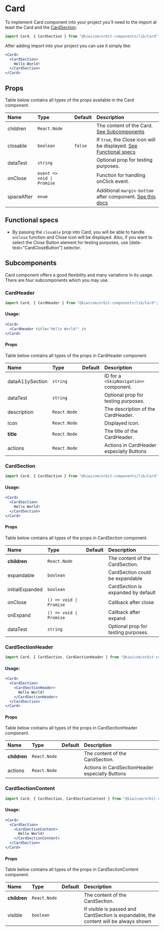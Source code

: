 # Card
To implement Card component into your project you'll need to the import at least the Card and the [CardSection](#cardsection):
```jsx
import Card, { CardSection } from "@kiwicom/orbit-components/lib/Card";
```
After adding import into your project you can use it simply like:
```jsx
<Card>
  <CardSection>
    Hello World!
  </CardSection>
</Card>
```
## Props
Table below contains all types of the props available in the Card component.

| Name          | Type                          | Default         | Description                      |
| :------------ | :---------------------------- | :-------------- | :------------------------------- |
| children      | `React.Node`                  |                 | The content of the Card. [See Subcomponents](#sub-components)
| closable      | `boolean`                     | `false`         | If `true`, the Close icon will be displayed. [See Functional specs](#functional-specs)
| dataTest      | `string`                      |                 | Optional prop for testing purposes.
| onClose       | `event => void \| Promise`    |                 | Function for handling onClick event.
| spaceAfter    | `enum`                        |                 | Additional `margin-bottom` after component. [See this docs](https://github.com/kiwicom/orbit-components/tree/master/src/common/getSpacingToken)

## Functional specs
* By passing the `closable` prop into Card, you will be able to handle `onClose` function and Close icon will be displayed. Also, if you want to select the Close Button element for testing purposes, use [data-test="CardCloseButton"] selector.

## Subcomponents
Card component offers a good flexibility and many variations in its usage. There are four subcomponents which you may use.

### CardHeader
```jsx
import Card, { CardHeader } from "@kiwicom/orbit-components/lib/Card";
```
#### Usage:
```jsx
<Card>
  <CardHeader title="Hello World!" />
</Card>
```

#### Props
Table below contains all types of the props in CardHeader component.

| Name            | Type                    | Default         | Description                      |
| :-------------- | :---------------------- | :-------------- | :------------------------------- |
| dataA11ySection | `string`              |                 | ID for a `<SkipNavigation>` component. 
| dataTest        | `string`              |                 | Optional prop for testing purposes.
| description     | `React.Node`          |                 | The description of the CardHeader.
| icon            | `React.Node`          |                 | Displayed icon.
| **title**       | `React.Node`          |                 | The title of the CardHeader.
| actions         | `React.Node`          |                 | Actions in CardHeader especially Buttons


### CardSection
```jsx
import Card, { CardSection } from "@kiwicom/orbit-components/lib/Card";
```
#### Usage:
```jsx
<Card>
  <CardSection>
    Hello World!
  </CardSection>
</Card>
```

#### Props
Table below contains all types of the props in CardSection component.

| Name            | Type                   | Default         | Description                      |
| :---------------| :--------------------- | :-------------- | :------------------------------- |
| **children**    | `React.Node`           |                 | The content of the CardSection.
| expandable      | `boolean`              |                 | CardSection could be expandable
| initialExpanded | `boolean`              |                 | CardSection is expanded by default
| onClose         | `() => void \| Promise`|                 | Callback after close
| onExpand        | `() => void \| Promise`|                 | Callback after expand
| dataTest        | `string`               |                 | Optional prop for testing purposes.


### CardSectionHeader
```jsx
import Card, { CardSection, CardSectionHeader } from "@kiwicom/orbit-components/lib/Card";
```
#### Usage:
```jsx
<Card>
  <CardSection>
    <CardSectionHeader>
      Hello World!
    </CardSectionHeader>
  </CardSection>
</Card>
```

#### Props
Table below contains all types of the props in CardSectionHeader component.

| Name            | Type                  | Default         | Description                      |
| :---------------| :---------------------| :-------------- | :------------------------------- |
| **children**    | `React.Node`          |                 | The content of the CardSection.
| actions         | `React.Node`          |                 | Actions in CardSectionHeader especially Buttons 


### CardSectionContent
```jsx
import Card, { CardSection, CardSectionContent } from "@kiwicom/orbit-components/lib/Card";
```
#### Usage:
```jsx
<Card>
  <CardSection>
    <CardSectionContent>
      Hello World!
    </CardSectionContent>
  </CardSection>
</Card>
```

#### Props
Table below contains all types of the props in CardSectionContent component.

| Name            | Type                  | Default         | Description                      |
| :---------------| :---------------------| :-------------- | :------------------------------- |
| **children**    | `React.Node`          |                 | The content of the CardSection.
| visible         | `boolean`             |                 | If visible is passed and CardSection is expandable, the content will be always shown
